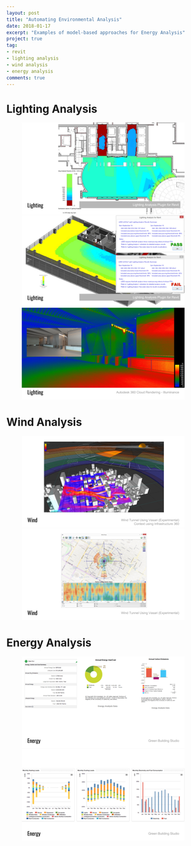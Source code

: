 ```yaml
---
layout: post
title: "Automating Environmental Analysis"
date: 2018-01-17
excerpt: "Examples of model-based approaches for Energy Analysis"
project: true
tag: 
- revit
- lighting analysis
- wind analysis
- energy analysis
comments: true
---
```


# Lighting Analysis
<figure class="third">
<img src="/projects/20180117_environmental_analysis/img/01_lighting.png">
<img src="/projects/20180117_environmental_analysis/img/02_lighting.png">
<img src="/projects/20180117_environmental_analysis/img/03_lighting.png">
</figure>

# Wind Analysis
<figure class="half">
<img src="/projects/20180117_environmental_analysis/img/04_wind.png">
<img src="/projects/20180117_environmental_analysis/img/05_wind.png">
</figure>

# Energy Analysis
<figure class="half">
<img src="/projects/20180117_environmental_analysis/img/06_energy.png">
<img src="/projects/20180117_environmental_analysis/img/07_energy.png">
</figure>
